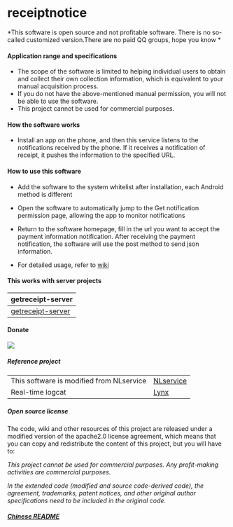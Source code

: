 # receiptnotice

*This software is open source and not profitable software. There is no so-called customized version.There are no paid QQ groups, hope you know
*



#### Application range and specifications
- The scope of the software is limited to helping individual users to obtain and collect their own collection information, which is equivalent to your manual acquisition process.
- If you do not have the above-mentioned manual permission, you will not be able to use the software.
- This project cannot be used for commercial purposes.

#### How the software works

- Install an app on the phone, and then this service listens to the notifications received by the phone. If it receives a notification of receipt, it pushes the information to the specified URL.

#### How to use this software

- Add the software to the system whitelist after installation, each Android method is different

- Open the software to automatically jump to the Get notification permission page, allowing the app to monitor notifications

- Return to the software homepage, fill in the url you want to accept the payment information notification. After receiving the payment notification, the software will use the post method to send json information.

- For detailed usage, refer to [wiki](https://github.com/WeihuaGu/receiptnotice/wiki)

#### This works with server projects

| getreceipt-server |
|:-|
| [getreceipt-server](https://github.com/WeihuaGu/getreceipt-server) |

#### Donate
[![](https://img.shields.io/badge/donate-alipay%7Cwechatpay%7CPayPal-green.svg)](https://donate.indiv.dynv6.net/)


##### Reference project
| ||
|-|-|
| This software is modified from NLservice | [NLservice](https://github.com/WHD597312/NLservice) |
| Real-time logcat | [Lynx](https://github.com/pedrovgs/Lynx) |

##### Open source license
The code, wiki and other resources of this project are released under a modified version of the apache2.0 license agreement, which means that you can copy and redistribute the content of this project, but you will have to:

*This project cannot be used for commercial purposes. Any profit-making activities are commercial purposes.*

*In the extended code (modified and source code-derived code), the agreement, trademarks, patent notices, and other original author specifications need to be included in the original code.*

##### [Chinese README](https://github.com/WeihuaGu/receiptnotice/blob/master/README-zh.md)

###